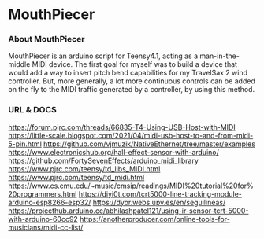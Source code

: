 # MouthPiecer

### About MouthPiecer

MouthPiecer is an arduino script for Teensy4.1, acting as a man-in-the-middle MIDI device.
The first goal for myself was to build a device that would add a way to insert pitch bend capabilities for my TravelSax 2 wind controller.
But, more generally, a lot more continuous controls can be added on the fly to the MIDI traffic generated by a controller, by using this method.

### URL & DOCS

https://forum.pjrc.com/threads/66835-T4-Using-USB-Host-with-MIDI
https://little-scale.blogspot.com/2021/04/midi-usb-host-to-and-from-midi-5-pin.html
https://github.com/vjmuzik/NativeEthernet/tree/master/examples
https://www.electronicshub.org/hall-effect-sensor-with-arduino/
https://github.com/FortySevenEffects/arduino_midi_library
https://www.pjrc.com/teensy/td_libs_MIDI.html
https://www.pjrc.com/teensy/td_midi.html
https://www.cs.cmu.edu/~music/cmsip/readings/MIDI%20tutorial%20for%20programmers.html
https://diyi0t.com/tcrt5000-line-tracking-module-arduino-esp8266-esp32/
https://dyor.webs.upv.es/en/seguilineas/
https://projecthub.arduino.cc/abhilashpatel121/using-ir-sensor-tcrt-5000-with-arduino-60cc92
https://anotherproducer.com/online-tools-for-musicians/midi-cc-list/
